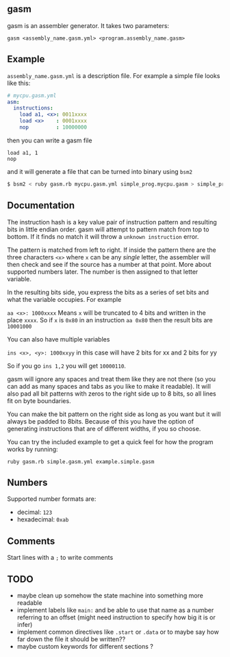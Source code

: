 gasm
----

gasm is an assembler generator. It takes two parameters:

```
gasm <assembly_name.gasm.yml> <program.assembly_name.gasm>
```

Example
-------

`assembly_name.gasm.yml` is a description file. For example a simple file looks like this:

```yml
# mycpu.gasm.yml
asm:
  instructions:
    load a1, <x>: 0011xxxx
    load <x>    : 0001xxxx
    nop         : 10000000
```

then you can write a gasm file

```
load a1, 1
nop
```

and it will generate a file that can be turned into binary using `bsm2`

```bash
$ bsm2 < ruby gasm.rb mycpu.gasm.yml simple_prog.mycpu.gasm > simple_prog.a.out
```

Documentation
-------------

The instruction hash is a key value pair of instruction pattern and resulting bits in little endian order. gasm will attempt to pattern match from top to bottom. If it finds no match it will throw a `unknown instruction` error.

The pattern is matched from left to right. If inside the pattern there are the three characters `<x>` where `x` can be any _single_ letter, the assembler will then check and see if the source has a number at that point. More about supported numbers later. The number is then assigned to that letter variable.

In the resulting bits side, you express the bits as a series of set bits and what the variable occupies. For example

`aa <x>: 1000xxxx` Means `x` will be truncated to 4 bits and written in the place `xxxx`. So if `x` is `0x80` in an instruction `aa 0x80` then the result bits are `10001000`

You can also have multiple variables

`ins <x>, <y>: 1000xxyy` in this case will have 2 bits for xx and 2 bits for yy

So if you go `ins 1,2` you will get `10000110`.

gasm will ignore any spaces and treat them like they are not there (so you can add as many spaces and tabs as you like to make it readable). It will also pad all bit patterns with zeros to the right side up to 8 bits, so all lines fit on byte boundaries.

You can make the bit pattern on the right side as long as you want but it will always be padded to 8bits. Because of this you have the option of generating instructions that are of different widths, if you so choose.

You can try the included example to get a quick feel for how the program works by running:

```
ruby gasm.rb simple.gasm.yml example.simple.gasm 
```

## Numbers

Supported number formats are:

- decimal: `123`
- hexadecimal: `0xab`

## Comments

Start lines with a `;` to write comments

TODO
----

- maybe clean up somehow the state machine into something more readable
- implement labels like `main:` and be able to use that name as a number referring to an offset (might need instruction to specify how big it is or infer)
- implement common directives like `.start` or `.data` or to maybe say how far down the file it should be written??
- maybe custom keywords for different sections ?
